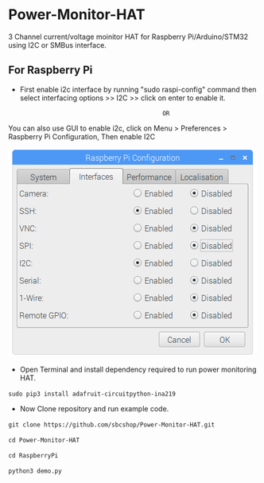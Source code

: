 # Power-Monitor-HAT
3 Channel current/voltage moinitor HAT for Raspberry Pi/Arduino/STM32 using I2C or SMBus interface.

##  For Raspberry Pi

* First enable i2c interface by running "sudo raspi-config" command then select interfacing options >> I2C >> click on enter to enable it.

                                              OR
                                              
You can also use GUI to enable i2c, click on Menu > Preferences > Raspberry Pi Configuration, Then enable I2C

<img src="images/en_i2c.png" />

* Open Terminal and install dependency required to run power monitoring HAT.

``` sudo pip3 install adafruit-circuitpython-ina219 ```

* Now Clone repository and run example code.

``` git clone https://github.com/sbcshop/Power-Monitor-HAT.git ```

``` cd Power-Monitor-HAT ```

``` cd RaspberryPi ```

``` python3 demo.py ```
